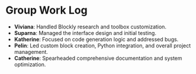 # Group Work Log

- **Viviana**: Handled Blockly research and toolbox customization.
- **Suparna**: Managed the interface design and initial testing.
- **Katherine**: Focused on code generation logic and addressed bugs.
- **Pelin**: Led custom block creation, Python integration, and overall project management.
- **Catherine**: Spearheaded comprehensive documentation and system optimization.
